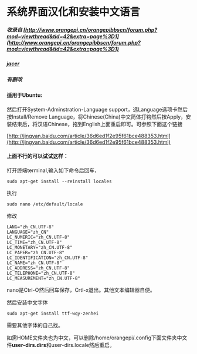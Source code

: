 # 系统界面汉化和安装中文语言

##### 收录自 [http://www.orangepi.cn/orangepibbscn/forum.php?mod=viewthread&tid=42&extra=page%3D1](http://www.orangepi.cn/orangepibbscn/forum.php?mod=viewthread&tid=42&extra=page%3D1)

##### [jacer](http://www.orangepi.cn/orangepibbscn/home.php?mod=space&uid=4428)

##### 有删改

#### 适用于Ubuntu:

然后打开System-Adminstration-Language support，选Language选项卡然后按Install/Remove Language，将Chinese\(China\)中文简体打钩然后按Apply，安装结束后，将汉语Chinese，拖到English上面重启即可。可参照下面这个链接

[http://jingyan.baidu.com/article/36d6ed1f2e95f61bce488353.html](http://jingyan.baidu.com/article/36d6ed1f2e95f61bce488353.html)

#### 上面不行的可以试试这样：

打开终端terminal,输入如下命令后回车，

```
sudo apt-get install --reinstall locales
```

执行

```
sudo nano /etc/default/locale
```

修改

```
LANG="zh_CN.UTF-8"
LANGUAGE="zh_CN"
LC_NUMERIC="zh_CN.UTF-8"
LC_TIME="zh_CN.UTF-8"
LC_MONETARY="zh_CN.UTF-8"
LC_PAPER="zh_CN.UTF-8"
LC_IDENTIFICATION="zh_CN.UTF-8"
LC_NAME="zh_CN.UTF-8"
LC_ADDRESS="zh_CN.UTF-8"
LC_TELEPHONE="zh_CN.UTF-8"
LC_MEASUREMENT="zh_CN.UTF-8"
```

nano是Ctrl-O然后回车保存，Crtl-x退出。其他文本编辑器自便。

然后安装中文字体

```
sudo apt-get install ttf-wqy-zenhei
```

需要其他字体的自己找。

如需HOME文件夹也为中文，可以删除/home/orangepi/.config下面文件夹中文件**user-dirs.dirs**和user-dirs.locale然后重启。

